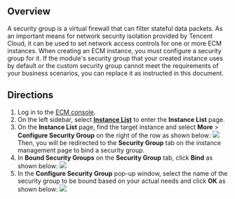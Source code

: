 
## Overview

A security group is a virtual firewall that can filter stateful data packets. As an important means for network security isolation provided by Tencent Cloud, it can be used to set network access controls for one or more ECM instances.
When creating an ECM instance, you must configure a security group for it. If the module's security group that your created instance uses by default or the custom security group cannot meet the requirements of your business scenarios, you can replace it as instructed in this document.



## Directions
1. Log in to the [ECM console](https://console.cloud.tencent.com/ecm/overview).
2. On the left sidebar, select **[Instance List](https://console.cloud.tencent.com/ecm/instance)** to enter the **Instance List** page.
3. On the **Instance List** page, find the target instance and select **More** > **Configure Security Group** on the right of the row as shown below:
![](https://qcloudimg.tencent-cloud.cn/raw/3cfceaf09f76d40714817500f28590e1.png)
Then, you will be redirected to the **Security Group** tab on the instance management page to bind a security group.
4. In **Bound Security Groups** on the **Security Group** tab, click **Bind** as shown below:
![](https://qcloudimg.tencent-cloud.cn/raw/e1315a21532dca1d02b5a4444e07eb35.png)
5. In the **Configure Security Group** pop-up window, select the name of the security group to be bound based on your actual needs and click **OK** as shown below:
![](https://qcloudimg.tencent-cloud.cn/raw/cf0f907e1b576eb474d8985c2eb4738f.png)

